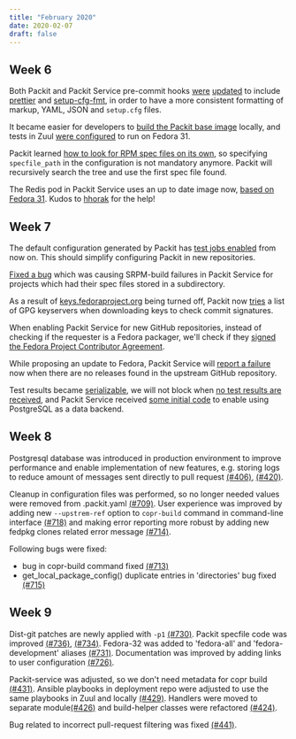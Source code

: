 ```yaml
---
title: "February 2020"
date: 2020-02-07
draft: false
---
```


## Week 6

Both Packit and Packit Service pre-commit hooks [were][1] [updated][2] to include
[prettier] and [setup-cfg-fmt], in order to have a more consistent formatting of
markup, YAML, JSON and `setup.cfg` files.

It became easier for developers to [build the Packit base image] locally, and
tests in Zuul [were configured] to run on Fedora 31.

Packit learned [how to look for RPM spec files on its own], so specifying
`specfile_path` in the configuration is not mandatory anymore. Packit will
recursively search the tree and use the first spec file found.

The Redis pod in Packit Service uses an up to date image now, [based on Fedora 31].
Kudos to [hhorak] for the help!

[1]: https://github.com/packit-service/packit/pull/697
[2]: https://github.com/packit-service/packit-service/pull/383
[prettier]: https://github.com/prettier/prettier
[setup-cfg-fmt]: https://github.com/asottile/setup-cfg-fmt
[build the Packit base image]: https://github.com/packit-service/packit/pull/695
[were configured]: https://github.com/packit-service/packit/pull/694
[how to look for RPM spec files on its own]: https://github.com/packit-service/packit/pull/634
[based on Fedora 31]: https://github.com/packit-service/deployment/pull/51
[hhorak]: https://github.com/hhorak

## Week 7

The default configuration generated by Packit has [test jobs enabled] from now
on. This should simplify configuring Packit in new repositories.

[Fixed a bug] which was causing SRPM-build failures in Packit Service for projects
which had their spec files stored in a subdirectory.

As a result of [keys.fedoraproject.org] being turned off, Packit now [tries] a
list of GPG keyservers when downloading keys to check commit signatures.

When enabling Packit Service for new GitHub repositories, instead of checking
if the requester is a Fedora packager, we'll check if they [signed the Fedora
Project Contributor Agreement].

While proposing an update to Fedora, Packit Service will [report a failure] now
when there are no releases found in the upstream GitHub repository.

Test results became [serializable], we will not block when [no test results
are received], and Packit Service received [some initial code] to enable using
PostgreSQL as a data backend.

[test jobs enabled]: https://github.com/packit-service/packit/pull/703
[Fixed a bug]: https://github.com/packit-service/packit/pull/698
[tries]: https://github.com/packit-service/packit/pull/699
[keys.fedoraproject.org]: https://lists.fedoraproject.org/archives/list/devel@lists.fedoraproject.org/message/COEYWJBQDAWRSYNQW7Y7TD2EKEGBWOAY/
[signed the Fedora Project Contributor Agreement]: https://github.com/packit-service/packit-service/pull/403

[no test results are received]: https://github.com/packit-service/packit-service/pull/388
[some initial code]: https://github.com/packit-service/packit-service/pull/319
[report a failure]: https://github.com/packit-service/packit-service/pull/399
[serializable]: https://github.com/packit-service/packit-service/pull/391

## Week 8

Postgresql database was introduced in production environment to improve performance and enable implementation 
of new features, e.g. storing logs to reduce amount of messages sent directly to pull request [(#406)], [(#420)].

Cleanup in configuration files was performed, so no longer needed values were removed from .packit.yaml [(#709)]. 
User experience was improved by adding new `--upstrem-ref` option to `copr-build` command in command-line interface [(#718)] 
and making error reporting more robust by adding new fedpkg clones related error message [(#714)]. 

Following bugs were fixed:
- bug in copr-build command fixed [(#713)]
- get_local_package_config() duplicate entries in 'directories' bug fixed [(#715)]


[(#709)]: https://github.com/packit-service/packit/pull/709
[(#718)]: https://github.com/packit-service/packit/pull/718
[(#714)]: https://github.com/packit-service/packit/pull/714
[(#713)]: https://github.com/packit-service/packit/pull/713
[(#715)]: https://github.com/packit-service/packit/pull/715
[(#406)]: https://github.com/packit-service/packit-service/pull/406
[(#420)]: https://github.com/packit-service/packit-service/pull/420

## Week 9

Dist-git patches are newly applied with `-p1` [(#730)]. Packit specfile code was improved [(#736)], [(#734)].
Fedora-32 was added to 'fedora-all' and 'fedora-development' aliases [(#731)].
Documentation was improved by adding links to user configuration [(#726)].

Packit-service was adjusted, so we don't need metadata for copr build [(#431)].
Ansible playbooks in deployment repo were adjusted to use the same playbooks in Zuul and locally [(#429)].
Handlers were moved to separate module[(#426)] and build-helper classes were refactored [(#424)].

Bug related to incorrect pull-request filtering was fixed [(#441)].


[(#730)]: https://github.com/packit-service/packit/pull/730
[(#736)]: https://github.com/packit-service/packit/pull/736
[(#734)]: https://github.com/packit-service/packit/pull/734
[(#731)]: https://github.com/packit-service/packit/pull/731
[(#726)]: https://github.com/packit-service/packit/pull/726
[(#431)]: https://github.com/packit-service/packit-service/pull/431
[(#429)]: https://github.com/packit-service/packit-service/pull/429
[(#426)]: https://github.com/packit-service/packit-service/pull/426
[(#424)]: https://github.com/packit-service/packit-service/pull/424
[(#441)]: https://github.com/packit-service/packit-service/pull/441

